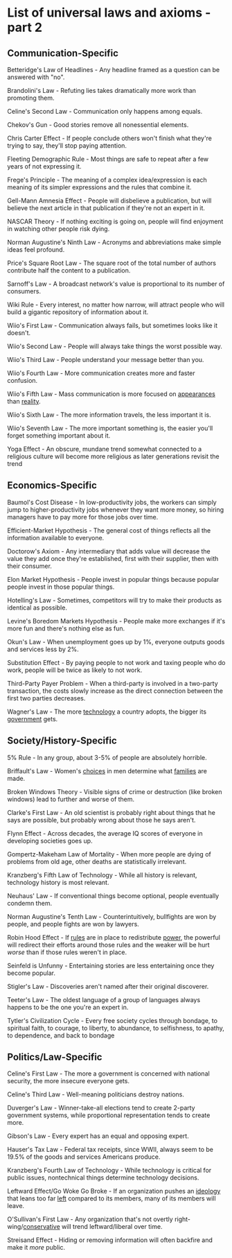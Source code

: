 
# List of universal laws and axioms - part 2

## Communication-Specific

Betteridge's Law of Headlines - Any headline framed as a question can be answered with "no".

Brandolini's Law - Refuting lies takes dramatically more work than promoting them.

Celine's Second Law - Communication only happens among equals.

Chekov's Gun - Good stories remove all nonessential elements.

Chris Carter Effect - If people conclude others won't finish what they're trying to say, they'll stop paying attention.

Fleeting Demographic Rule - Most things are safe to repeat after a few years of not expressing it.

Frege's Principle - The meaning of a complex idea/expression is each meaning of its simpler expressions and the rules that combine it.

Gell-Mann Amnesia Effect - People will disbelieve a publication, but will believe the next article in that publication if they're not an expert in it.

NASCAR Theory - If nothing exciting is going on, people will find enjoyment in watching other people risk dying.

Norman Augustine's Ninth Law - Acronyms and abbreviations make simple ideas feel profound.

Price's Square Root Law - The square root of the total number of authors contribute half the content to a publication.

Sarnoff's Law - A broadcast network's value is proportional to its number of consumers.

Wiki Rule - Every interest, no matter how narrow, will attract people who will build a gigantic repository of information about it.

Wiio's First Law - Communication always fails, but sometimes looks like it doesn't.

Wiio's Second Law - People will always take things the worst possible way.

Wiio's Third Law - People understand your message better than you.

Wiio's Fourth Law - More communication creates more and faster confusion.

Wiio's Fifth Law - Mass communication is more focused on [appearances](image.md) than [reality](reality.md).

Wiio's Sixth Law - The more information travels, the less important it is.

Wiio's Seventh Law - The more important something is, the easier you'll forget something important about it.

Yoga Effect - An obscure, mundane trend somewhat connected to a religious culture will become more religious as later generations revisit the trend

## Economics-Specific

Baumol's Cost Disease - In low-productivity jobs, the workers can simply jump to higher-productivity jobs whenever they want more money, so hiring managers have to pay more for those jobs over time.

Efficient-Market Hypothesis - The general cost of things reflects all the information available to everyone.

Doctorow's Axiom - Any intermediary that adds value will decrease the value they add once they're established, first with their supplier, then with their consumer.

Elon Market Hypothesis - People invest in popular things because popular people invest in those popular things.

Hotelling's Law - Sometimes, competitors will try to make their products as identical as possible.

Levine's Boredom Markets Hypothesis - People make more exchanges if it's more fun and there's nothing else as fun.

Okun's Law - When unemployment goes up by 1%, everyone outputs goods and services less by 2%.

Substitution Effect - By paying people to not work and taxing people who do work, people will be twice as likely to not work.

Third-Party Payer Problem - When a third-party is involved in a two-party transaction, the costs slowly increase as the direct connection between the first two parties decreases.

Wagner's Law - The more [technology](technology.md) a country adopts, the bigger its [government](politics-systems.md) gets.

## Society/History-Specific

5% Rule - In any group, about 3-5% of people are absolutely horrible.

Briffault's Law - Women's [choices](decisions.md) in men determine what [families](people-family.md) are made.

Broken Windows Theory - Visible signs of crime or destruction (like broken windows) lead to further and worse of them.

Clarke's First Law - An old scientist is probably right about things that he says are possible, but probably wrong about those he says aren't.

Flynn Effect - Across decades, the average IQ scores of everyone in developing societies goes up.

Gompertz-Makeham Law of Mortality - When more people are dying of problems from old age, other deaths are statistically irrelevant.

Kranzberg's Fifth Law of Technology - While all history is relevant, technology history is most relevant.

Neuhaus' Law - If conventional things become optional, people eventually condemn them.

Norman Augustine's Tenth Law - Counterintuitively, bullfights are won by people, and people fights are won by lawyers.

Robin Hood Effect - If [rules](rules.md) are in place to redistribute [power](power.md), the powerful will redirect their efforts around those rules and the weaker will be hurt *worse* than if those rules weren't in place.

Seinfeld is Unfunny - Entertaining stories are less entertaining once they become popular.

Stigler's Law - Discoveries aren't named after their original discoverer.

Teeter's Law - The oldest language of a group of languages always happens to be the one you're an expert in.

Tytler's Civilization Cycle - Every free society cycles through bondage, to spiritual faith, to courage, to liberty, to abundance, to selfishness, to apathy, to dependence, and back to bondage

## Politics/Law-Specific

Celine's First Law - The more a government is concerned with national security, the more insecure everyone gets.

Celine's Third Law - Well-meaning politicians destroy nations.

Duverger's Law - Winner-take-all elections tend to create 2-party government systems, while proportional representation tends to create more.

Gibson's Law - Every expert has an equal and opposing expert.

Hauser's Tax Law - Federal tax receipts, since WWII, always seem to be 19.5% of the goods and services Americans produce.

Kranzberg's Fourth Law of Technology - While technology is critical for public issues, nontechnical things determine technology decisions.

Leftward Effect/Go Woke Go Broke - If an organization pushes an [ideology](values.md) that leans too far [left](politics-leftism.md) compared to its members, many of its members will leave.

O'Sullivan's First Law - Any organization that's not overtly right-wing/[conservative](politics-conservativeliberal.md) will trend leftward/liberal over time.

Streisand Effect - Hiding or removing information will often backfire and make it *more* public.
